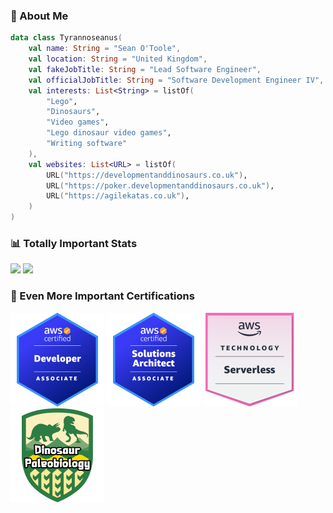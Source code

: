 ### 🦖 About Me

```kotlin
data class Tyrannoseanus(
    val name: String = "Sean O'Toole",
    val location: String = "United Kingdom",
    val fakeJobTitle: String = "Lead Software Engineer",
    val officialJobTitle: String = "Software Development Engineer IV",
    val interests: List<String> = listOf(
        "Lego",
        "Dinosaurs",
        "Video games",
        "Lego dinosaur video games",
        "Writing software"
    ),    
    val websites: List<URL> = listOf(
        URL("https://developmentanddinosaurs.co.uk"),
        URL("https://poker.developmentanddinosaurs.co.uk"),
        URL("https://agilekatas.co.uk"),
    )
)
```

### 📊 Totally Important Stats

<picture>
    <source
      srcset="https://github-readme-stats.vercel.app/api?username=tyrannoseanus&card_width=400&show_icons=true&hide=stars&show=prs_merged_percentage&title_color=FB8C00&icon_color=FB8C00"
      media="(prefers-color-scheme: light), (prefers-color-scheme: no-preference)"
    />
    <source
      srcset="https://github-readme-stats.vercel.app/api?username=tyrannoseanus&card_width=400&show_icons=true&hide=stars&show=prs_merged_percentage&title_color=FB8C00&icon_color=FB8C00&theme=dark&hide_border=true"
      media="(prefers-color-scheme: dark)"
    />
    <img src="https://github-readme-stats.vercel.app/api?username=tyrannoseanus&card_width=400&show_icons=true&hide=stars&show=prs_merged_percentage&title_color=FB8C00&icon_color=FB8C00" />
</picture>
<picture>
    <source
      srcset="https://streak-stats.demolab.com/?user=Tyrannoseanus&card_width=400&mode=weekly&theme=dark&hide_border=true"
      media="(prefers-color-scheme: dark)"
    />
    <source
      srcset="https://streak-stats.demolab.com/?user=Tyrannoseanus&card_width=400&mode=weekly"
      media="(prefers-color-scheme: light), (prefers-color-scheme: no-preference)"
    />
    <img src="https://streak-stats.demolab.com/?user=Tyrannoseanus&card_width=400&mode=weekly" />
</picture>

### 🥇 Even More Important Certifications

<p float="left">
  <a href="https://www.credly.com/earner/earned/badge/56bd1074-3c80-4b3e-89de-ef6c1312de2b"><img src="badges/aws-certified-developer-associate.png" alt="AWS Certified Developer Associate" width="150" /></a>
  <a href="https://www.credly.com/earner/earned/badge/5ba81ec6-35b2-4dfc-a6c6-9b17746c64f8"><img src="badges/aws-certified-solutions-architect-associate.png" alt="AWS Certified Solutions Architect Associate" width="150" /></a>
  <a href="https://www.credly.com/earner/earned/badge/5f45eecf-d35c-44ed-978c-a7734bd003f2"><img src="badges/aws-knowledge-serverless.png" alt="AWS Knowledge Serverless" width="150" /></a>
  <a href="https://tyrannoseanus.github.io/Tyrannoseanus/certificates/dinosaur-paleobiology.pdf"><img src="badges/dinosaur-paleobiology.png" alt="Dinosaur Paleobiology" width="150" /></a>
</p>
